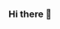 ### Hi there 👋

<!--
**pgn3serieB/pgn3serieas to get you started:
omeB** is a ✨ _special_ ✨ repository because its `README.md` (this file) appears on your GitHub profile.

Here are s ide
- 🔭 I’m currently working on ...
- 🌱 I’m currently learning ...
- 👯 I’m looking to collaborate on ...
- 🤔 I’m looking for help with ...
- 💬 Ask me about ...
- 📫 How to reach me: ...
- 😄 Pronouns: ...
- ⚡ Fun fact: ...
-->
